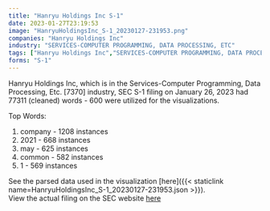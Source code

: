 ```yaml
---
title: "Hanryu Holdings Inc S-1"
date: 2023-01-27T23:19:53
image: "HanryuHoldingsInc_S-1_20230127-231953.png"
companies: "Hanryu Holdings Inc"
industry: "SERVICES-COMPUTER PROGRAMMING, DATA PROCESSING, ETC"
tags: ["Hanryu Holdings Inc","SERVICES-COMPUTER PROGRAMMING, DATA PROCESSING, ETC.","01-26-2023","S-1"]
forms: "S-1"
---
```

Hanryu Holdings Inc, which is in the Services-Computer Programming, Data Processing, Etc. [7370] industry, SEC S-1 filing on January 26, 2023 had 77311 (cleaned) words - 600 were utilized for the visualizations.

Top Words:
1. company - 1208 instances
2. 2021 - 668 instances
3. may - 625 instances
4. common - 582 instances
5. 1 - 569 instances


See the parsed data used in the visualization [here]({{< staticlink name=HanryuHoldingsInc_S-1_20230127-231953.json >}}).  
View the actual filing on the SEC website [here](https://www.sec.gov/Archives/edgar/data/1911545/0001213900-23-005213.txt)